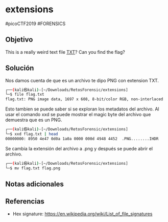 # extensions
#picoCTF2019 #FORENSICS 
## Objetivo
This is a really weird text file [TXT](https://jupiter.challenges.picoctf.org/static/e7e5d188621ee705ceeb0452525412ef/flag.txt)? Can you find the flag?
## Solución
Nos damos cuenta de que es un archivo te dipo PNG con extension TXT.

```bash
┌──(kali㉿kali)-[~/Downloads/RetosForensic/extensions]
└─$ file flag.txt             
flag.txt: PNG image data, 1697 x 608, 8-bit/color RGB, non-interlaced

```

Esto tambien se puede saber si se exploran los metadatos del archivo. Al usar el comando xxd se puede mostrar el magic byte del archivo que demuestra que es un PNG.

``` bash
┌──(kali㉿kali)-[~/Downloads/RetosForensic/extensions]
└─$ xxd flag.txt | head
00000000: 8950 4e47 0d0a 1a0a 0000 000d 4948 4452  .PNG........IHDR

```

Se cambia la extensión del archivo a .png y después se puede abrir el archivo.

```bash
┌──(kali㉿kali)-[~/Downloads/RetosForensic/extensions]
└─$ mv flag.txt flag.png

```
## Notas adicionales

## Referencias
- Hex signature: https://en.wikipedia.org/wiki/List_of_file_signatures